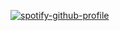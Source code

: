 [![spotify-github-profile](https://spotify-github-profile.kittinanx.com/api/view?uid=31r6ifl6gdi2wmvxngkgamfz4ngi&cover_image=true&theme=default&show_offline=false&background_color=000000&interchange=false&bar_color=ffffff&bar_color_cover=false)](https://spotify-github-profile.kittinanx.com/api/view?uid=31r6ifl6gdi2wmvxngkgamfz4ngi&redirect=true)
